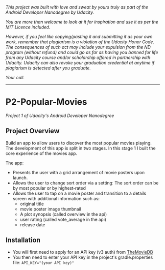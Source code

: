 _This project was built with love and sweat by yours truly as part of the Android Developer Nanodegree by Udacity._

_You are more than welcome to look at it for inspiration and use it as per the MIT Licence included._

_However, if you feel like copying/pasting it and submitting it as your own work, remember that plagiarism is a violation of the Udacity Honor Code. The consequences of such act may include your expulsion from the ND program (without refund) and could go as far as having you banned for life from any Udacity course and/or scholarship offered in partnership with Udacity._
_Udacity can also revoke your graduation credential at anytime if plagiarism is detected after you graduate._

_Your call._

---

# P2-Popular-Movies

_Project 1 of Udacity's Android Developer Nanodegree_ 

## Project Overview
Build an app to allow users to discover the most popular movies playing. The development of this app is split in two stages. 
In this stage 1 I built the core experience of the movies app.

The app:

- Presents the user with a grid arrangement of movie posters upon launch.
- Allows the user to change sort order via a setting:
The sort order can be by most popular or by highest-rated
- Allows the user to tap on a movie poster and transition to a details screen with additional information such as:
    * original title
    * movie poster image thumbnail
    * A plot synopsis (called overview in the api)
    * user rating (called vote_average in the api)
    * release date

## Installation

- You will first need to apply for an API key (v3 auth) from [TheMovieDB](https://www.themoviedb.org/)
- You then need to enter your API key in the project's gradle.properties file:
    ```API_KEY="(your API key)"```
